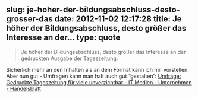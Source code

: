 slug: je-hoher-der-bildungsabschluss-desto-grosser-das
date: 2012-11-02 12:17:28
title: Je höher der Bildungsabschluss, desto größer das Interesse an der...
type: quote
---

> Je höher der Bildungsabschluss, desto größer das Interesse an der gedruckten Ausgabe der Tageszeitung.

Sicherlich mehr an den Inhalten als an dem Format kann ich mir vorstellen. Aber nun gut - Umfragen kann man halt auch gut “gestalten”: [Umfrage: Gedruckte Tageszeitung für viele unverzichtbar - IT Medien - Unternehmen - Handelsblatt](http://www.handelsblatt.com/unternehmen/it-medien/umfrage-gedruckte-tageszeitung-fuer-viele-unverzichtbar/7317300.html?utm_source=twitterfeed&utm_medium=twitter)
